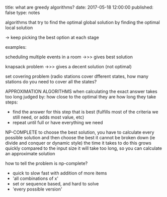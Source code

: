 title: what are greedy algorithms?
date: 2017-05-18 12:00:00
published: false
type: notes

algorithms that try to find the optimal global solution by finding the optimal local solution

-> keep picking the best option at each stage

examples:

scheduling multiple events in a room ->>> gives best solution

knapsack problem ->>> gives a decent solution (not optimal)

set covering problem (radio stations cover dfferent states, how many stations do you need to cover all the states?



APPROXIMATION ALGORITHMS
when calculating the exact answer takes too long
judged by:
how close to the optimal they are
how long they take
steps:
- find the answer for this step that is best (fulfills most of the criteria we still need, or adds most value, etc)
- repeat until full or have everything we need




NP-COMPLETE
to choose the best solution, you have to calculate every possible solution and then choose the best
it cannot be broken down (ie divide and conquer or dynamic style)
the time it takes to do this grows quickly compared to the input size
it will take too long, so you can calculate an approximate solution

how to tell the problem is np-complete?
- quick to slow fast with addition of more items
- 'all combinations of x'
- set or sequence based, and hard to solve 
- 'every possible version'
